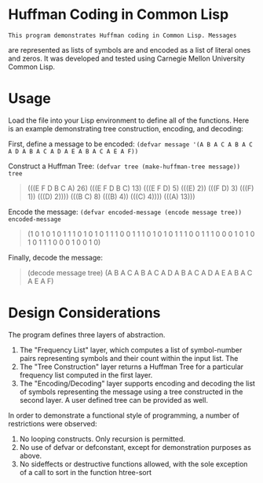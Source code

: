 Huffman Coding in Common Lisp
=============================
	This program demonstrates Huffman coding in Common Lisp. Messages
are represented as lists of symbols are and encoded as a list of
literal ones and zeros. 
It was developed and tested using Carnegie Mellon University Common Lisp.

Usage
=====
Load the file into your Lisp environment to define all of the
functions. 
Here is an example demonstrating tree construction, encoding, and decoding:

First, define a message to be encoded:
`(defvar message '(A B A C A B A C A D A B A C A D A E A B A C A E A F))`

Construct a Huffman Tree:
`(defvar tree (make-huffman-tree message))`
`tree`
> (((E F D B C A) 26)
>  (((E F D B C) 13) (((E F D) 5) (((E) 2)) (((F D) 3) (((F) 1)) (((D) 2))))
>   (((B C) 8) (((B) 4)) (((C) 4))))
>  (((A) 13)))

Encode the message:
`(defvar encoded-message (encode message tree))`
`encoded-message`
> (1 0 1 0 1 0 1 1 1 0 1 0 1 0 1 1 1 0 0 1 1 1 0 1 0 1 0 1 1 1 0 0 1 1
> 1 0 0 0 1 0 1 0 1 0 1 1 1 0 0 0 1 0 0 1 0)

Finally, decode the message:
> (decode message tree)
> (A B A C A B A C A D A B A C A D A E A B A C A E A F)

Design Considerations
=====================
The program defines three layers of abstraction. 
  1. The "Frequency List" layer, which computes a list of
     symbol-number pairs representing symbols and their count 
     within the input list. The
  2. The "Tree Construction" layer returns a Huffman Tree for a
     particular frequency list computed in the first layer.
  3. The "Encoding/Decoding" layer supports encoding and decoding the
     list of symbols representing the message using a tree constructed
     in the second layer. A user defined tree can be provided as well.


In order to demonstrate a functional style of programming, a number of
restrictions were observed:
  1. No looping constructs. Only recursion is permitted.
  2. No use of defvar or defconstant, except for demonstration
     purposes as above.
  3. No sideffects or destructive functions allowed, with the sole
     exception of a call to sort in the function htree-sort

